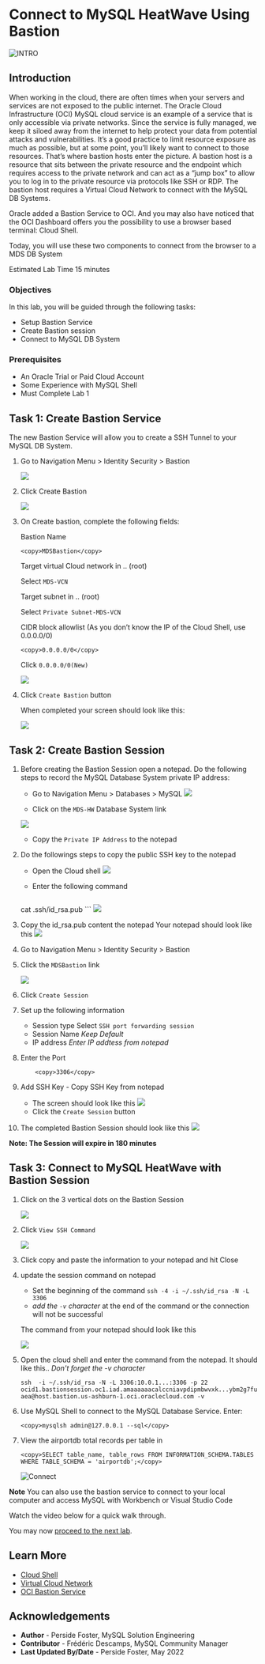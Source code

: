# Connect to MySQL HeatWave Using Bastion

![INTRO](./images/00_mds_heatwave_2.png " ") 

## Introduction

When working in the cloud, there are often times when your servers and services are not exposed to the public internet. The Oracle Cloud Infrastructure (OCI) MySQL cloud service is an example of a service that is only accessible via private networks. Since the service is fully managed, we keep it siloed away from the internet to help protect your data from potential attacks and vulnerabilities. It’s a good practice to limit resource exposure as much as possible, but at some point, you’ll likely want to connect to those resources. That’s where bastion hosts enter the picture. A bastion host is a resource that sits between the private resource and the endpoint which requires access to the private network and can act as a “jump box” to allow you to log in to the private resource via protocols like SSH or RDP.  The bastion host requires a Virtual Cloud Network to connect with the MySQL DB Systems. 

Oracle added a Bastion Service to OCI. And you may also have noticed that the OCI Dashboard offers you the possibility to use a browser based terminal: Cloud Shell.

Today, you will use these two components to connect from the browser to a MDS DB System

Estimated Lab Time 15 minutes

### Objectives

In this lab, you will be guided through the following tasks:

- Setup Bastion Service
- Create Bastion session 
- Connect to MySQL DB System

### Prerequisites

- An Oracle Trial or Paid Cloud Account
- Some Experience with MySQL Shell
- Must Complete Lab 1

## Task 1: Create Bastion Service

The new Bastion Service will allow you to create a SSH Tunnel to your MySQL DB System.

1. Go to Navigation Menu > Identity Security > Bastion

    ![](./images/bastion-01.png " ")

2. Click Create Bastion

    ![](./images/bastion-02.png " ")

3. On Create bastion, complete the following fields:   

    Bastion Name
     ```
     <copy>MDSBastion</copy>
     ```
    Target virtual Cloud network in .. (root)
    
    Select  `MDS-VCN`
    
    Target subnet in .. (root)

    Select  `Private Subnet-MDS-VCN`

    CIDR block allowlist (As you don’t know the IP of the Cloud Shell, use 0.0.0.0/0)

     ```
     <copy>0.0.0.0/0</copy>
     ```
    
    Click `0.0.0.0/0(New)`

     ![](./images/bastion-03.png " ")

4. Click `Create Bastion` button 

    When completed your screen should look like this:

    ![](./images/bastion-04.png " ")


## Task 2: Create Bastion Session

1. Before creating the Bastion Session open a notepad. Do the following steps to record the MySQL Database System private IP address:

    - Go to Navigation Menu > Databases > MySQL
     ![](./images/db-list.png " ")

    - Click on the `MDS-HW` Database System link

     ![](./images/db-active.png " ")
    
    - Copy the `Private IP Address` to the notepad

2. Do the followings steps to copy  the public SSH key to the  notepad 
 
    - Open the Cloud shell
     ![](./images/cloudshell-10.png " ")    

    - Enter the following command   
        ```
     <copy>cat .ssh/id_rsa.pub</copy>
        ``` 
    ![](./images/cloudshell-11.png " ") 

3.  Copy the id_rsa.pub content the notepad
        Your notepad should look like this
        ![](./images/notepad1.png " ")  
        
4. Go to Navigation Menu > Identity Security > Bastion

5. Click the `MDSBastion` link

     ![](./images/bastion-05.png " ")

6. Click `Create Session`

7. Set up the following information
    - Session type
      Select `SSH port forwarding session`
    - Session Name 
        *Keep Default*
    - IP address
        *Enter IP addtess from notepad*

8. Enter the Port

    ```      
        <copy>3306</copy>
    ```
9. Add SSH Key -  Copy SSH Key from notepad
    - The screen should look like this
    ![](./images/bastion-06.png " ") 
    - Click the `Create Session` button 
10. The completed Bastion Session should look like this
    ![](./images/bastion-07.png " ") 

**Note: The Session will expire in 180 minutes**

## Task 3: Connect to MySQL HeatWave with Bastion Session

1. Click on the 3 vertical dots on the Bastion Session

    ![](./images/bastion-08.png " ") 

2. Click `View SSH Command`  

    ![](./images/bastion-09.png " ") 

3. Click copy and paste the information to your notepad and hit Close

4.  update the session command on notepad
    - Set the beginning of the command `ssh -4 -i ~/.ssh/id_rsa -N -L 3306`
    - *add the `-v` character* at the end of the command or the connection will not be successful


    The command from your notepad should look like this

    ![](./images/notepad2.png " ") 
    
5. Open the cloud shell and enter the command from the notepad. It should like this..
    *Don't forget the -v  character*

    `ssh  -i ~/.ssh/id_rsa -N -L 3306:10.0.1...:3306 -p 22 ocid1.bastionsession.oc1.iad.amaaaaaacalccniavpdipmbwvxk...ybm2g7fuaea@host.bastion.us-ashburn-1.oci.oraclecloud.com -v`

6. Use MySQL Shell to connect to the MySQL Database Service. Enter: 

     ```
     <copy>mysqlsh admin@127.0.0.1 --sql</copy>
     ``` 
7. View  the airportdb total records per table in 


    ```
    <copy>SELECT table_name, table_rows FROM INFORMATION_SCHEMA.TABLES WHERE TABLE_SCHEMA = 'airportdb';</copy>
    ```
        
    ![Connect](./images/airport-db-view02.png " ") 

**Note** You can also use  the bastion service to connect to your local computer and access  MySQL  with Workbench or Visual Studio Code

Watch the video below for a quick walk through.

[](youtube:3R0DBBer26E)

You may now [proceed to the next lab](#next).

## Learn More

* [Cloud Shell](https://www.oracle.com/devops/cloud-shell/?source=:so:ch:or:awr::::Sc)
* [Virtual Cloud Network](https://docs.oracle.com/en-us/iaas/Content/Network/Concepts/overview.htm)
* [OCI Bastion Service ](https://docs.public.oneportal.content.oci.oraclecloud.com/en-us/iaas/Content/Bastion/Tasks/connectingtosessions.htm)
## Acknowledgements
* **Author** - Perside Foster, MySQL Solution Engineering 
* **Contributor** - Frédéric Descamps, MySQL Community Manager 
* **Last Updated By/Date** - Perside Foster, May 2022
